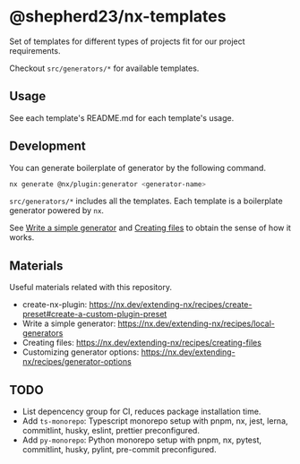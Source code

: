 # @shepherd23/nx-templates

Set of templates for different types of projects fit for our project requirements.

Checkout `src/generators/*` for available templates.

## Usage

See each template's README.md for each template's usage.

## Development

You can generate boilerplate of generator by the following command.

```bash
nx generate @nx/plugin:generator <generator-name>
```

`src/generators/*` includes all the templates. Each template is a boilerplate generator powered by `nx`.

See [Write a simple generator](https://nx.dev/extending-nx/recipes/local-generators) and [Creating files](https://nx.dev/extending-nx/recipes/creating-files) to obtain the sense of how it works.

## Materials

Useful materials related with this repository.

- create-nx-plugin: https://nx.dev/extending-nx/recipes/create-preset#create-a-custom-plugin-preset
- Write a simple generator: https://nx.dev/extending-nx/recipes/local-generators
- Creating files: https://nx.dev/extending-nx/recipes/creating-files
- Customizing generator options: https://nx.dev/extending-nx/recipes/generator-options

## TODO

- List depencency group for CI, reduces package installation time.
- Add `ts-monorepo`: Typescript monorepo setup with pnpm, nx, jest, lerna, commitlint, husky, eslint, prettier preconfigured.
- Add `py-monorepo`: Python monorepo setup with pnpm, nx, pytest, commitlint, husky, pylint, pre-commit preconfigured.

